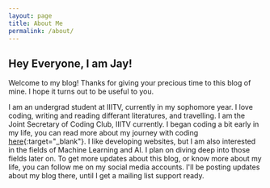 ```yaml
---
layout: page
title: About Me
permalink: /about/
---
```


## Hey Everyone, I am Jay!

Welcome to my blog! Thanks for giving your precious time to this blog of mine. I hope it turns out to be useful to you.

I am an undergrad student at IIITV, currently in my sophomore year. I love coding, writing and reading differant literatures, and travelling. I am the Joint Secretary of Coding Club, IIITV currently. I began coding a bit early in my life, you can read more about my journey with coding [here](/learn/coding/2018/09/02/journey-before-iiitv.html){:target="_blank"}. I like developing websites, but I am also interested in the fields of Machine Learning and AI. I plan on diving deep into those fields later on. To get more updates about this blog, or know more about my life, you can follow me on my social media accounts. I'll be posting updates about my blog there, until I get a mailing list support ready.
